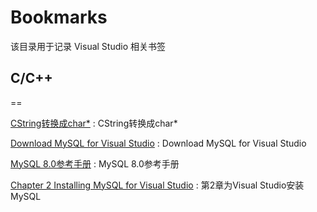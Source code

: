 # Bookmarks
该目录用于记录 Visual Studio 相关书签

## C/C++
==

[CString转换成char*](https://www.cnblogs.com/time-is-life/p/5757044.html) : CString转换成char* 

[Download MySQL for Visual Studio](https://dev.mysql.com/downloads/windows/visualstudio/) : Download MySQL for Visual Studio 

[MySQL 8.0参考手册](https://dev.mysql.com/doc/refman/8.0/en/) : MySQL 8.0参考手册 

[Chapter 2 Installing MySQL for Visual Studio](https://dev.mysql.com/doc/visual-studio/en/visual-studio-install.html) : 第2章为Visual Studio安装MySQL 



